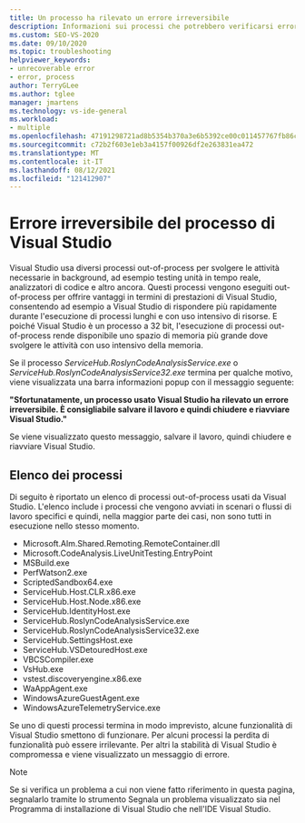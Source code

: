 ```yaml
---
title: Un processo ha rilevato un errore irreversibile
description: Informazioni sui processi che potrebbero verificarsi errori irreversibili durante le normali operazioni di Visual Studio.
ms.custom: SEO-VS-2020
ms.date: 09/10/2020
ms.topic: troubleshooting
helpviewer_keywords:
- unrecoverable error
- error, process
author: TerryGLee
ms.author: tglee
manager: jmartens
ms.technology: vs-ide-general
ms.workload:
- multiple
ms.openlocfilehash: 47191298721ad8b5354b370a3e6b5392ce00c011457767fb86cdda7e6c092271
ms.sourcegitcommit: c72b2f603e1eb3a4157f00926df2e263831ea472
ms.translationtype: MT
ms.contentlocale: it-IT
ms.lasthandoff: 08/12/2021
ms.locfileid: "121412907"
---
```

# <a name="visual-studio-unrecoverable-process-error"></a>Errore irreversibile del processo di Visual Studio

Visual Studio usa diversi processi out-of-process per svolgere le attività necessarie in background, ad esempio testing unità in tempo reale, analizzatori di codice e altro ancora. Questi processi vengono eseguiti out-of-process per offrire vantaggi in termini di prestazioni di Visual Studio, consentendo ad esempio a Visual Studio di rispondere più rapidamente durante l'esecuzione di processi lunghi e con uso intensivo di risorse. E poiché Visual Studio è un processo a 32 bit, l'esecuzione di processi out-of-process rende disponibile uno spazio di memoria più grande dove svolgere le attività con uso intensivo della memoria.

Se il processo *ServiceHub.RoslynCodeAnalysisService.exe* o *ServiceHub.RoslynCodeAnalysisService32.exe* termina per qualche motivo, viene visualizzata una barra informazioni popup con il messaggio seguente:

**"Sfortunatamente, un processo usato Visual Studio ha rilevato un errore irreversibile. È consigliabile salvare il lavoro e quindi chiudere e riavviare Visual Studio."**

Se viene visualizzato questo messaggio, salvare il lavoro, quindi chiudere e riavviare Visual Studio.

## <a name="list-of-processes"></a>Elenco dei processi

Di seguito è riportato un elenco di processi out-of-process usati da Visual Studio. L'elenco include i processi che vengono avviati in scenari o flussi di lavoro specifici e quindi, nella maggior parte dei casi, non sono tutti in esecuzione nello stesso momento.

- Microsoft.Alm.Shared.Remoting.RemoteContainer.dll
- Microsoft.CodeAnalysis.LiveUnitTesting.EntryPoint
- MSBuild.exe
- PerfWatson2.exe
- ScriptedSandbox64.exe
- ServiceHub.Host.CLR.x86.exe
- ServiceHub.Host.Node.x86.exe
- ServiceHub.IdentityHost.exe
- ServiceHub.RoslynCodeAnalysisService.exe
- ServiceHub.RoslynCodeAnalysisService32.exe
- ServiceHub.SettingsHost.exe
- ServiceHub.VSDetouredHost.exe
- VBCSCompiler.exe
- VsHub.exe
- vstest.discoveryengine.x86.exe
- WaAppAgent.exe
- WindowsAzureGuestAgent.exe
- WindowsAzureTelemetryService.exe

Se uno di questi processi termina in modo imprevisto, alcune funzionalità di Visual Studio smettono di funzionare. Per alcuni processi la perdita di funzionalità può essere irrilevante. Per altri la stabilità di Visual Studio è compromessa e viene visualizzato un messaggio di errore.

> [!NOTE]
> Se si verifica un problema a cui non viene fatto riferimento [](../../ide/how-to-report-a-problem-with-visual-studio.md) in questa pagina, segnalarlo tramite lo strumento Segnala un problema visualizzato sia nel Programma di installazione di Visual Studio che nell'IDE Visual Studio.
